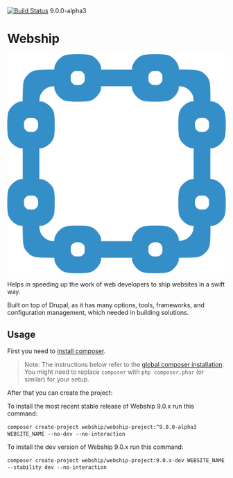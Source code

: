 [![Build Status](https://travis-ci.org/webship/webship.svg?branch=9.0.0-alpha3)](https://travis-ci.com/github/webship/webship/builds/208235248) 9.0.0-alpha3

# Webship

[![](/assets/images/branding/webship-logo.png)](http://drupal.org/project/webship)

Helps in speeding up the work of web developers to ship websites in a swift way.

Built on top of Drupal, as it has many options, tools, frameworks, and
 configuration management, which needed in building solutions.

## Usage

First you need to [install composer](https://getcomposer.org/doc/00-intro.md#installation-linux-unix-osx).

> Note: The instructions below refer to the [global composer installation](https://getcomposer.org/doc/00-intro.md#globally).
You might need to replace `composer` with `php composer.phar` (or similar)
for your setup.

After that you can create the project:

To install the most recent stable release of Webship 9.0.x run this command:
```
composer create-project webship/webship-project:^9.0.0-alpha3 WEBSITE_NAME --no-dev --no-interaction
```

To install the dev version of Webship 9.0.x run this command:
```
composer create-project webship/webship-project:9.0.x-dev WEBSITE_NAME --stability dev --no-interaction
```
